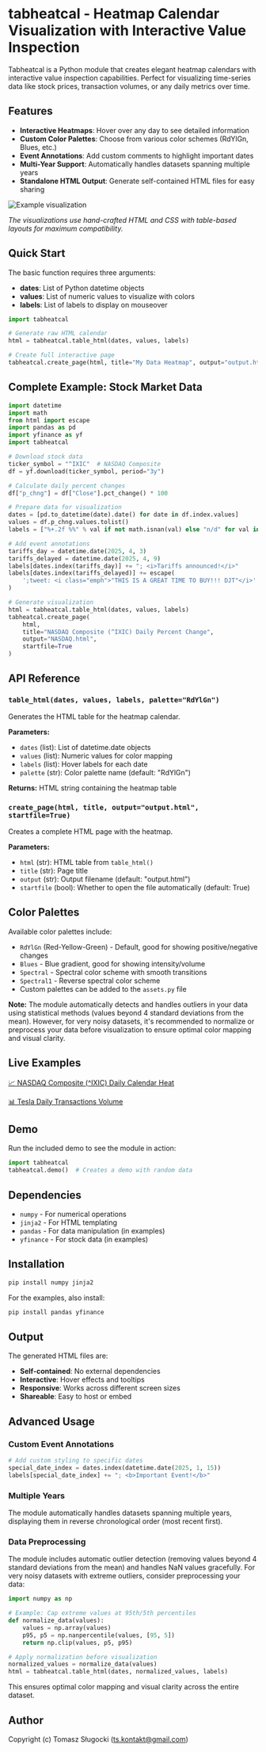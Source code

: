 # tabheatcal - Heatmap Calendar Visualization with Interactive Value Inspection

Tabheatcal is a Python module that creates elegant heatmap calendars with interactive value inspection capabilities. Perfect for visualizing time-series data like stock prices, transaction volumes, or any daily metrics over time.

## Features

- **Interactive Heatmaps**: Hover over any day to see detailed information
- **Custom Color Palettes**: Choose from various color schemes (RdYlGn, Blues, etc.)
- **Event Annotations**: Add custom comments to highlight important dates
- **Multi-Year Support**: Automatically handles datasets spanning multiple years
- **Standalone HTML Output**: Generate self-contained HTML files for easy sharing

![Example visualization](https://github.com/ts-kontakt/tabheatcal/blob/main/tabheatcal.gif?raw=true)

*The visualizations use hand-crafted HTML and CSS with table-based layouts for maximum compatibility.*

## Quick Start

The basic function requires three arguments:

- **dates**: List of Python datetime objects
- **values**: List of numeric values to visualize with colors
- **labels**: List of labels to display on mouseover

```python
import tabheatcal

# Generate raw HTML calendar
html = tabheatcal.table_html(dates, values, labels)

# Create full interactive page
tabheatcal.create_page(html, title="My Data Heatmap", output="output.html")
```

## Complete Example: Stock Market Data

```python
import datetime
import math
from html import escape
import pandas as pd
import yfinance as yf
import tabheatcal

# Download stock data
ticker_symbol = "^IXIC"  # NASDAQ Composite
df = yf.download(ticker_symbol, period="3y")

# Calculate daily percent changes
df["p_chng"] = df["Close"].pct_change() * 100

# Prepare data for visualization
dates = [pd.to_datetime(date).date() for date in df.index.values]
values = df.p_chng.values.tolist()
labels = ["%+.2f %%" % val if not math.isnan(val) else "n/d" for val in df.p_chng.values]

# Add event annotations
tariffs_day = datetime.date(2025, 4, 3)
tariffs_delayed = datetime.date(2025, 4, 9)
labels[dates.index(tariffs_day)] += "; <i>Tariffs announced!</i>"
labels[dates.index(tariffs_delayed)] += escape(
    ';tweet: <i class="emph">"THIS IS A GREAT TIME TO BUY!!! DJT"</i>'
)

# Generate visualization
html = tabheatcal.table_html(dates, values, labels)
tabheatcal.create_page(
    html,
    title="NASDAQ Composite (^IXIC) Daily Percent Change",
    output="NASDAQ.html",
    startfile=True
)
```

## API Reference

### `table_html(dates, values, labels, palette="RdYlGn")`

Generates the HTML table for the heatmap calendar.

**Parameters:**
- `dates` (list): List of datetime.date objects
- `values` (list): Numeric values for color mapping
- `labels` (list): Hover labels for each date
- `palette` (str): Color palette name (default: "RdYlGn")

**Returns:** HTML string containing the heatmap table

### `create_page(html, title, output="output.html", startfile=True)`

Creates a complete HTML page with the heatmap.

**Parameters:**
- `html` (str): HTML table from `table_html()`
- `title` (str): Page title
- `output` (str): Output filename (default: "output.html")
- `startfile` (bool): Whether to open the file automatically (default: True)

## Color Palettes

Available color palettes include:
- `RdYlGn` (Red-Yellow-Green) - Default, good for showing positive/negative changes
- `Blues` - Blue gradient, good for showing intensity/volume
- `Spectral` - Spectral color scheme with smooth transitions
- `Spectral1` - Reverse spectral color scheme
- Custom palettes can be added to the `assets.py` file

**Note:** The module automatically detects and handles outliers in your data using statistical methods (values beyond 4 standard deviations from the mean). However, for very noisy datasets, it's recommended to normalize or preprocess your data before visualization to ensure optimal color mapping and visual clarity.

## Live Examples

<p>
<a href="https://html-preview.github.io/?url=https://github.com/ts-kontakt/tabheatcal/blob/master/NASDAQ.html" target="_blank">
📈 NASDAQ Composite (^IXIC) Daily Calendar Heat</a>
</p>
<p>
<a href="https://html-preview.github.io/?url=https://github.com/ts-kontakt/tabheatcal/blob/master/transactions.html" target="_blank">
📊 Tesla Daily Transactions Volume</a>
</p>

## Demo

Run the included demo to see the module in action:

```python
import tabheatcal
tabheatcal.demo()  # Creates a demo with random data
```

## Dependencies

- `numpy` - For numerical operations
- `jinja2` - For HTML templating
- `pandas` - For data manipulation (in examples)
- `yfinance` - For stock data (in examples)

## Installation

```bash
pip install numpy jinja2
```

For the examples, also install:
```bash
pip install pandas yfinance
```

## Output

The generated HTML files are:
- **Self-contained**: No external dependencies
- **Interactive**: Hover effects and tooltips
- **Responsive**: Works across different screen sizes
- **Shareable**: Easy to host or embed

## Advanced Usage

### Custom Event Annotations

```python
# Add custom styling to specific dates
special_date_index = dates.index(datetime.date(2025, 1, 15))
labels[special_date_index] += "; <b>Important Event!</b>"
```

### Multiple Years

The module automatically handles datasets spanning multiple years, displaying them in reverse chronological order (most recent first).

### Data Preprocessing

The module includes automatic outlier detection (removing values beyond 4 standard deviations from the mean) and handles NaN values gracefully. For very noisy datasets with extreme outliers, consider preprocessing your data:

```python
import numpy as np

# Example: Cap extreme values at 95th/5th percentiles
def normalize_data(values):
    values = np.array(values)
    p95, p5 = np.nanpercentile(values, [95, 5])
    return np.clip(values, p5, p95)

# Apply normalization before visualization
normalized_values = normalize_data(values)
html = tabheatcal.table_html(dates, normalized_values, labels)
```

This ensures optimal color mapping and visual clarity across the entire dataset.


## Author

Copyright (c) Tomasz Sługocki (ts.kontakt@gmail.com)
